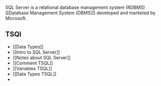 SQL Server is a relational database management system (RDBMS) [[Database Management System (DBMS)]] developed and marketed by Microsoft.

## TSQl
- [[Data Types]]
- [[Intro to SQL Server]]
- [[Notes about SQL Server]]
- [[Comment TSQL]]
- [[Variables TSQL]]
- [[Data Types TSQL]]
- 

